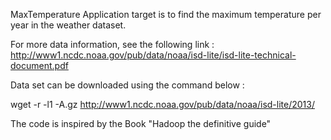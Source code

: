 
MaxTemperature Application target is to find the maximum temperature per year in the weather dataset.

For more data information, see the following link : 
http://www1.ncdc.noaa.gov/pub/data/noaa/isd-lite/isd-lite-technical-document.pdf
 
Data set can be downloaded using the command below :

wget -r -l1 -A.gz http://www1.ncdc.noaa.gov/pub/data/noaa/isd-lite/2013/
  
The code is inspired by the Book "Hadoop the definitive guide"
